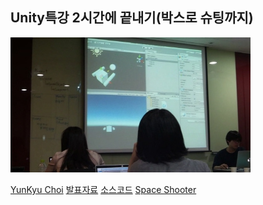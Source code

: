 
## Unity특강 2시간에 끝내기(박스로 슈팅까지)
![](/doc/img/part4/d02_unity.jpg)

[YunKyu Choi](https://www.facebook.com/yunkyu.choi.56)
[발표자료](https://drive.google.com/file/d/0B3_QmELt-V6wZHBrSVA3V0JUSlU/view)
[소스코드](https://drive.google.com/folderview?id=0B1v_cYOy0xbMdFZzcHZhZ2xvM0E&usp=sharing)
[Space Shooter](https://www.assetstore.unity3d.com/en/#!/content/13866)